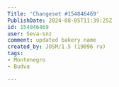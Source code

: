 ```yaml
---
Title: 'Changeset #154846469'
PublishDate: 2024-08-05T11:39:25Z
id: 154846469
user: Seva-snz
comment: updated bakery name
created_by: JOSM/1.5 (19096 ru)
tags:
- Montenegro
- Budva

---
```


